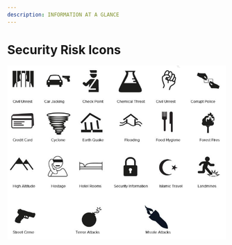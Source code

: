 ```yaml
---
description: INFORMATION AT A GLANCE
---
```


# Security Risk Icons

![](../.gitbook/assets/security-risk-icon.JPG)

